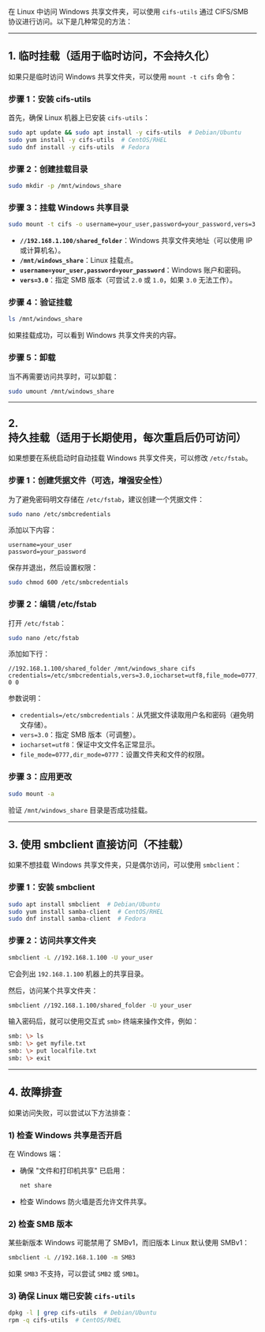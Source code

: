 在 Linux 中访问 Windows 共享文件夹，可以使用 `cifs-utils` 通过 CIFS/SMB 协议进行访问。以下是几种常见的方法：

---

## 1. **临时挂载（适用于临时访问，不会持久化）**
如果只是临时访问 Windows 共享文件夹，可以使用 `mount -t cifs` 命令：

### **步骤 1：安装 cifs-utils**
首先，确保 Linux 机器上已安装 `cifs-utils`：
```bash
sudo apt update && sudo apt install -y cifs-utils  # Debian/Ubuntu
sudo yum install -y cifs-utils  # CentOS/RHEL
sudo dnf install -y cifs-utils  # Fedora
```

### **步骤 2：创建挂载目录**
```bash
sudo mkdir -p /mnt/windows_share
```

### **步骤 3：挂载 Windows 共享目录**
```bash
sudo mount -t cifs -o username=your_user,password=your_password,vers=3.0 //192.168.1.100/shared_folder /mnt/windows_share
```
- **`//192.168.1.100/shared_folder`**：Windows 共享文件夹地址（可以使用 IP 或计算机名）。
- **`/mnt/windows_share`**：Linux 挂载点。
- **`username=your_user,password=your_password`**：Windows 账户和密码。
- **`vers=3.0`**：指定 SMB 版本（可尝试 `2.0` 或 `1.0`，如果 `3.0` 无法工作）。

### **步骤 4：验证挂载**
```bash
ls /mnt/windows_share
```
如果挂载成功，可以看到 Windows 共享文件夹的内容。

### **步骤 5：卸载**
当不再需要访问共享时，可以卸载：
```bash
sudo umount /mnt/windows_share
```

---

## 2. **持久挂载（适用于长期使用，每次重启后仍可访问）**
如果想要在系统启动时自动挂载 Windows 共享文件夹，可以修改 `/etc/fstab`。

### **步骤 1：创建凭据文件（可选，增强安全性）**
为了避免密码明文存储在 `/etc/fstab`，建议创建一个凭据文件：
```bash
sudo nano /etc/smbcredentials
```
添加以下内容：
```
username=your_user
password=your_password
```
保存并退出，然后设置权限：
```bash
sudo chmod 600 /etc/smbcredentials
```

### **步骤 2：编辑 /etc/fstab**
打开 `/etc/fstab`：
```bash
sudo nano /etc/fstab
```
添加如下行：
```
//192.168.1.100/shared_folder /mnt/windows_share cifs credentials=/etc/smbcredentials,vers=3.0,iocharset=utf8,file_mode=0777,dir_mode=0777 0 0
```
参数说明：
- `credentials=/etc/smbcredentials`：从凭据文件读取用户名和密码（避免明文存储）。
- `vers=3.0`：指定 SMB 版本（可调整）。
- `iocharset=utf8`：保证中文文件名正常显示。
- `file_mode=0777,dir_mode=0777`：设置文件夹和文件的权限。

### **步骤 3：应用更改**
```bash
sudo mount -a
```
验证 `/mnt/windows_share` 目录是否成功挂载。

---

## 3. **使用 smbclient 直接访问（不挂载）**
如果不想挂载 Windows 共享文件夹，只是偶尔访问，可以使用 `smbclient`：

### **步骤 1：安装 smbclient**
```bash
sudo apt install smbclient  # Debian/Ubuntu
sudo yum install samba-client  # CentOS/RHEL
sudo dnf install samba-client  # Fedora
```

### **步骤 2：访问共享文件夹**
```bash
smbclient -L //192.168.1.100 -U your_user
```
它会列出 `192.168.1.100` 机器上的共享目录。

然后，访问某个共享文件夹：
```bash
smbclient //192.168.1.100/shared_folder -U your_user
```
输入密码后，就可以使用交互式 `smb>` 终端来操作文件，例如：
```bash
smb: \> ls
smb: \> get myfile.txt
smb: \> put localfile.txt
smb: \> exit
```

---

## 4. **故障排查**
如果访问失败，可以尝试以下方法排查：

### **1) 检查 Windows 共享是否开启**
在 Windows 端：
- 确保 "文件和打印机共享" 已启用：
  ```cmd
  net share
  ```
- 检查 Windows 防火墙是否允许文件共享。

### **2) 检查 SMB 版本**
某些新版本 Windows 可能禁用了 SMBv1，而旧版本 Linux 默认使用 SMBv1：
```bash
smbclient -L //192.168.1.100 -m SMB3
```
如果 `SMB3` 不支持，可以尝试 `SMB2` 或 `SMB1`。

### **3) 确保 Linux 端已安装 `cifs-utils`**
```bash
dpkg -l | grep cifs-utils  # Debian/Ubuntu
rpm -q cifs-utils  # CentOS/RHEL
```

